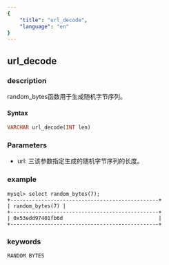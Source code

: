 ```yaml
---
{
    "title": "url_decode",
    "language": "en"
}
---
```


<!-- 
Licensed to the Apache Software Foundation (ASF) under one
or more contributor license agreements.  See the NOTICE file
distributed with this work for additional information
regarding copyright ownership.  The ASF licenses this file
to you under the Apache License, Version 2.0 (the
"License"); you may not use this file except in compliance
with the License.  You may obtain a copy of the License at

  http://www.apache.org/licenses/LICENSE-2.0

Unless required by applicable law or agreed to in writing,
software distributed under the License is distributed on an
"AS IS" BASIS, WITHOUT WARRANTIES OR CONDITIONS OF ANY
KIND, either express or implied.  See the License for the
specific language governing permissions and limitations
under the License.
-->

## url_decode
### description

random_bytes函数用于生成随机字节序列。

#### Syntax

```sql
VARCHAR url_decode(INT len)
```

### Parameters

- url: 三该参数指定生成的随机字节序列的长度。

### example

```
mysql> select random_bytes(7);
+------------------------------------------------+
| random_bytes(7) |
+------------------------------------------------+
| 0x53edd97401fb6d                               |
+------------------------------------------------+
```

### keywords
    RANDOM BYTES
